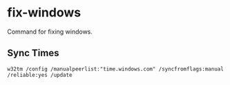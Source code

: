 # fix-windows
Command for fixing windows.

## Sync Times
```w32tm /config /manualpeerlist:"time.windows.com" /syncfromflags:manual /reliable:yes /update```

